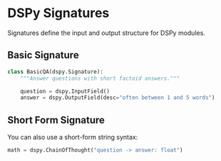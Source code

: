 # DSPy Signatures

Signatures define the input and output structure for DSPy modules.

## Basic Signature

```python
class BasicQA(dspy.Signature):
    """Answer questions with short factoid answers."""

    question = dspy.InputField()
    answer = dspy.OutputField(desc="often between 1 and 5 words")
```

## Short Form Signature

You can also use a short-form string syntax:

```python
math = dspy.ChainOfThought("question -> answer: float")
```
